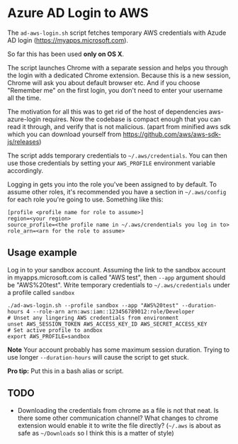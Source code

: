 # Azure AD Login to AWS

The `ad-aws-login.sh` script fetches temporary AWS credentials with Azude AD login (https://myapps.microsoft.com).

So far this has been used **only on OS X**.

The script launches Chrome with a separate session and helps you through the login with a dedicated Chrome extension.
Because this is a new session, Chrome will ask you about default browser etc.
And if you choose "Remember me" on the first login, you don't need to enter your username all the time.

The motivation for all this was to get rid of the host of dependencies aws-azure-login requires.
Now the codebase is compact enough that you can read it through, and verify that is not malicious.
(apart from minified aws sdk which you can download yourself from https://github.com/aws/aws-sdk-js/releases)

The script adds temporary credentials to `~/.aws/credentials`. You can then use those credentials by setting your `AWS_PROFILE` environment variable accordingly.

Logging in gets you into the role you've been assigned to by default. To assume other roles, it's recommended you have a section in `~/.aws/config` for each role you're going to use. Something like this:

```
[profile <profile name for role to assume>]
region=<your region>
source_profile=<the profile name in ~/.aws/crendentials you log in to>
role_arn=<arn for the role to assume>
```

## Usage example

Log in to your sandbox account. Assuming the link to the sandbox account in myapps.microsoft.com is called "AWS test", then `--app` argument should be "AWS%20test". Write temporary credentials to `~/.aws/credentials` under a profile called `sandbox`

```
./ad-aws-login.sh --profile sandbox --app "AWS%20test" --duration-hours 4 --role-arn arn:aws:iam::123456789012:role/Developer
# Unset any lingering AWS credentials from environment
unset AWS_SESSION_TOKEN AWS_ACCESS_KEY_ID AWS_SECRET_ACCESS_KEY
# Set active profile to andbox
export AWS_PROFILE=sandbox
```

**Note** Your account probably has some maximum session duration. Trying to use longer `--duration-hours` will cause the script to get stuck.

**Pro tip:** Put this in a bash alias or script.

## TODO
 * Downloading the credentials from chrome as a file is not that neat. Is there some other communication channel? What changes to chrome extension would enable it to write the file directly? (`~/.aws` is about as safe as `~/Downloads` so I think this is a matter of style)